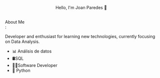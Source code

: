 <div align="center">
 Hello, I'm Joan Paredes 👋
</div>

<br>About Me</br>:
<p>
Developer and enthusiast for learning new technologies, currently focusing on Data Analysis.
</p>
<ul>
 <li>📊 Análisis de datos</li>
 <li>🛢️SQL </li>
 <li>👨‍💻Software Developer </li>
 <li>🐍 Python </li>
 </ul>
<!--
**JoanBEnd/JoanBEnd** is a ✨ _special_ ✨ repository because its `README.md` (this file) appears on your GitHub profile.

Here are some ideas to get you started:

- 🔭 I’m currently working on ...
- 🌱 I’m currently learning ...
- 👯 I’m looking to collaborate on ...
- 🤔 I’m looking for help with ...
- 💬 Ask me about ...
- 📫 How to reach me: ...
- 😄 Pronouns: ...
- ⚡ Fun fact: ...
-->

